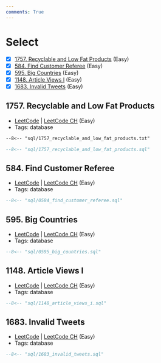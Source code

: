 ```yaml
---
comments: True
---
```


# Select

- [x] [1757. Recyclable and Low Fat Products](https://leetcode.cn/problems/recyclable-and-low-fat-products/) (Easy)
- [x] [584. Find Customer Referee](https://leetcode.cn/problems/find-customer-referee/) (Easy)
- [x] [595. Big Countries](https://leetcode.cn/problems/big-countries/) (Easy)
- [x] [1148. Article Views I](https://leetcode.cn/problems/article-views-i/) (Easy)
- [x] [1683. Invalid Tweets](https://leetcode.cn/problems/invalid-tweets/) (Easy)

## 1757. Recyclable and Low Fat Products

-   [LeetCode](https://leetcode.com/problems/recyclable-and-low-fat-products/) | [LeetCode CH](https://leetcode.cn/problems/recyclable-and-low-fat-products/) (Easy)
-   Tags: database

```txt title="1757. Recyclable and Low Fat Products"
--8<-- "sql/1757_recyclable_and_low_fat_products.txt"
```

```sql title="1757. Recyclable and Low Fat Products"
--8<-- "sql/1757_recyclable_and_low_fat_products.sql"
```

## 584. Find Customer Referee

-   [LeetCode](https://leetcode.com/problems/find-customer-referee/) | [LeetCode CH](https://leetcode.cn/problems/find-customer-referee/) (Easy)
-   Tags: database

```sql title="584. Find Customer Referee"
--8<-- "sql/0584_find_customer_referee.sql"
```

## 595. Big Countries

-   [LeetCode](https://leetcode.com/problems/big-countries/) | [LeetCode CH](https://leetcode.cn/problems/big-countries/) (Easy)
-   Tags: database

```sql title="595. Big Countries"
--8<-- "sql/0595_big_countries.sql"
```

## 1148. Article Views I

-   [LeetCode](https://leetcode.com/problems/article-views-i/) | [LeetCode CH](https://leetcode.cn/problems/article-views-i/) (Easy)
-   Tags: database

```sql title="1148. Article Views I"
--8<-- "sql/1148_article_views_i.sql"
```

## 1683. Invalid Tweets

-   [LeetCode](https://leetcode.com/problems/invalid-tweets/) | [LeetCode CH](https://leetcode.cn/problems/invalid-tweets/) (Easy)
-   Tags: database

```sql title="1683. Invalid Tweets"
--8<-- "sql/1683_invalid_tweets.sql"
```

